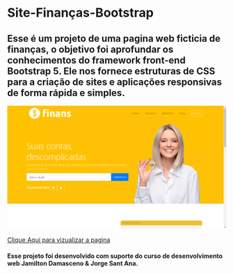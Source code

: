 # Site-Finanças-Bootstrap

## Esse é um projeto de uma pagina web ficticia de finanças, o objetivo foi aprofundar os conhecimentos do framework front-end Bootstrap 5. Ele nos fornece estruturas de CSS para a criação de sites e aplicações responsivas de forma rápida e simples.  

![Página principal](Bootstrap-download/Projeto-Bootstrap4/finans/img/readme.png)

[Clique Aqui para vizualizar a pagina](https://darling-strudel-5d6d04.netlify.app)



#### Esse projeto foi desenvolvido com suporte do curso de desenvolvimento web Jamilton Damasceno & Jorge Sant Ana.
